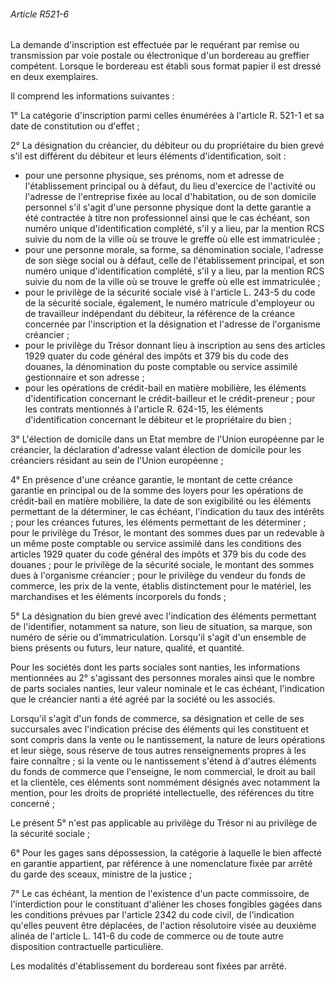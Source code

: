 ###### Article R521-6

La demande d'inscription est effectuée par le requérant par remise ou transmission par voie postale ou électronique d'un bordereau au greffier compétent. Lorsque le bordereau est établi sous format papier il est dressé en deux exemplaires.

Il comprend les informations suivantes :

1° La catégorie d'inscription parmi celles énumérées à l'article R. 521-1 et sa date de constitution ou d'effet ;

2° La désignation du créancier, du débiteur ou du propriétaire du bien grevé s'il est différent du débiteur et leurs éléments d'identification, soit :

- pour une personne physique, ses prénoms, nom et adresse de l'établissement principal ou à défaut, du lieu d'exercice de l'activité ou l'adresse de l'entreprise fixée au local d'habitation, ou de son domicile personnel s'il s'agit d'une personne physique dont la dette garantie a été contractée à titre non professionnel ainsi que le cas échéant, son numéro unique d'identification complété, s'il y a lieu, par la mention RCS suivie du nom de la ville où se trouve le greffe où elle est immatriculée ;
- pour une personne morale, sa forme, sa dénomination sociale, l'adresse de son siège social ou à défaut, celle de l'établissement principal, et son numéro unique d'identification complété, s'il y a lieu, par la mention RCS suivie du nom de la ville où se trouve le greffe où elle est immatriculée ;
- pour le privilège de la sécurité sociale visé à l'article L. 243-5 du code de la sécurité sociale, également, le numéro matricule d'employeur ou de travailleur indépendant du débiteur, la référence de la créance concernée par l'inscription et la désignation et l'adresse de l'organisme créancier ;
- pour le privilège du Trésor donnant lieu à inscription au sens des articles 1929 quater du code général des impôts et 379 bis du code des douanes, la dénomination du poste comptable ou service assimilé gestionnaire et son adresse ;
- pour les opérations de crédit-bail en matière mobilière, les éléments d'identification concernant le crédit-bailleur et le crédit-preneur ; pour les contrats mentionnés à l'article R. 624-15, les éléments d'identification concernant le débiteur et le propriétaire du bien ;

3° L'élection de domicile dans un Etat membre de l'Union européenne par le créancier, la déclaration d'adresse valant élection de domicile pour les créanciers résidant au sein de l'Union européenne ;

4° En présence d'une créance garantie, le montant de cette créance garantie en principal ou de la somme des loyers pour les opérations de crédit-bail en matière mobilière, la date de son exigibilité ou les éléments permettant de la déterminer, le cas échéant, l'indication du taux des intérêts ; pour les créances futures, les éléments permettant de les déterminer ; pour le privilège du Trésor, le montant des sommes dues par un redevable à un même poste comptable ou service assimilé dans les conditions des articles 1929 quater du code général des impôts et 379 bis du code des douanes ; pour le privilège de la sécurité sociale, le montant des sommes dues à l'organisme créancier ; pour le privilège du vendeur du fonds de commerce, les prix de la vente, établis distinctement pour le matériel, les marchandises et les éléments incorporels du fonds ;

5° La désignation du bien grevé avec l'indication des éléments permettant de l'identifier, notamment sa nature, son lieu de situation, sa marque, son numéro de série ou d'immatriculation. Lorsqu'il s'agit d'un ensemble de biens présents ou futurs, leur nature, qualité, et quantité.

Pour les sociétés dont les parts sociales sont nanties, les informations mentionnées au 2° s'agissant des personnes morales ainsi que le nombre de parts sociales nanties, leur valeur nominale et le cas échéant, l'indication que le créancier nanti a été agréé par la société ou les associés.

Lorsqu'il s'agit d'un fonds de commerce, sa désignation et celle de ses succursales avec l'indication précise des éléments qui les constituent et sont compris dans la vente ou le nantissement, la nature de leurs opérations et leur siège, sous réserve de tous autres renseignements propres à les faire connaître ; si la vente ou le nantissement s'étend à d'autres éléments du fonds de commerce que l'enseigne, le nom commercial, le droit au bail et la clientèle, ces éléments sont nommément désignés avec notamment la mention, pour les droits de propriété intellectuelle, des références du titre concerné ;

Le présent 5° n'est pas applicable au privilège du Trésor ni au privilège de la sécurité sociale ;

6° Pour les gages sans dépossession, la catégorie à laquelle le bien affecté en garantie appartient, par référence à une nomenclature fixée par arrêté du garde des sceaux, ministre de la justice ;

7° Le cas échéant, la mention de l'existence d'un pacte commissoire, de l'interdiction pour le constituant d'aliéner les choses fongibles gagées dans les conditions prévues par l'article 2342 du code civil, de l'indication qu'elles peuvent être déplacées, de l'action résolutoire visée au deuxième alinéa de l'article L. 141-6 du code de commerce ou de toute autre disposition contractuelle particulière.

Les modalités d'établissement du bordereau sont fixées par arrêté.

